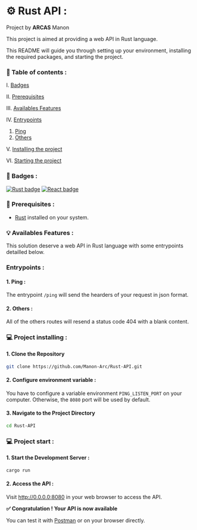 # ⚙️ Rust API :

Project by  __ARCAS__ Manon

This project is aimed at providing a web API in Rust language.

This README will guide you through setting up your environment, installing the required packages, and starting the project.


### 📌 Table of contents :

I. [Badges](#🎯-badges)

II. [Prerequisites](#🔧-prerequisites)

III. [Availables Features](#💡-availables-features)

IV. [Entrypoints](#​📋​-entrypoints)
  1. [Ping](#1-Ping)
  2. [Others](#2-Others)

V. [Installing the project](#💻-project-installing)

VI. [Starting the project](#💻-project-start)


### 🎯 Badges :

[![Rust badge](https://img.shields.io/badge/Language-Rust-black
)](https://www.rust-lang.org/fr)
[![React badge](https://img.shields.io/badge/Library-actix_web-e26af2)
](https://fr.react.dev)


### 🔧 Prerequisites :
- [Rust](https://www.rust-lang.org/fr) installed on your system.


### 💡 Availables Features :
This solution deserve a web API in Rust language with some entrypoints detailled below.

### Entrypoints :

#### 1. Ping :
The entrypoint `/ping` will send the hearders of your request in json format.

#### 2. Others :
All of the others routes will resend a status code 404 with a blank content.

### 💻 Project installing :

#### 1. Clone the Repository
```bash
git clone https://github.com/Manon-Arc/Rust-API.git
```

#### 2. Configure environment variable  :
You have to configure a variable environment `PING_LISTEN_PORT` on your computer. Otherwise, the `8080` port will be used by default.

#### 3. Navigate to the Project Directory
```bash
cd Rust-API
```

### 💻 Project start :

#### 1. Start the Development Server :
```rs
cargo run
```

#### 2. Access the API :
Visit http://0.0.0.0:8080 in your web browser to access the API.


**✅ Congratulation ! Your API is now available**

You can test it with [Postman](https://www.postman.com) or on your browser directly.